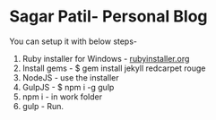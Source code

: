 <h1>Sagar Patil- Personal Blog</h1>

<p>You can setup it with below steps-</p>

<ol>
	<li>Ruby installer for Windows - <a target="_blank" href="http://rubyinstaller.org/">rubyinstaller.org</a></li>
	<li>Install gems - $ gem install jekyll redcarpet rouge</li>
	<li>NodeJS - use the installer</li>
	<li>GulpJS - $ npm i -g gulp</li>
	<li>npm i - in work folder</li>
	<li>gulp - Run.</li>
</ol>
